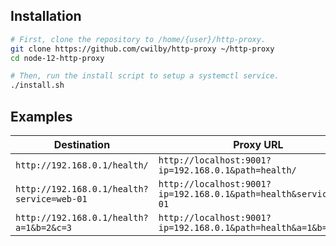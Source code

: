 ## Installation

```bash
# First, clone the repository to /home/{user}/http-proxy.
git clone https://github.com/cwilby/http-proxy ~/http-proxy
cd node-12-http-proxy

# Then, run the install script to setup a systemctl service.
./install.sh
```

## Examples

| Destination | Proxy URL |
|---|---|
| `http://192.168.0.1/health/` | `http://localhost:9001?ip=192.168.0.1&path=health/` |
| `http://192.168.0.1/health?service=web-01` | `http://localhost:9001?ip=192.168.0.1&path=health&service=web-01` |
| `http://192.168.0.1/health?a=1&b=2&c=3` | `http://localhost:9001?ip=192.168.0.1&path=health&a=1&b=2&c=3` |
